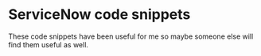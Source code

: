 # ServiceNow code snippets
These code snippets have been useful for me so maybe someone else will find them useful as well.
